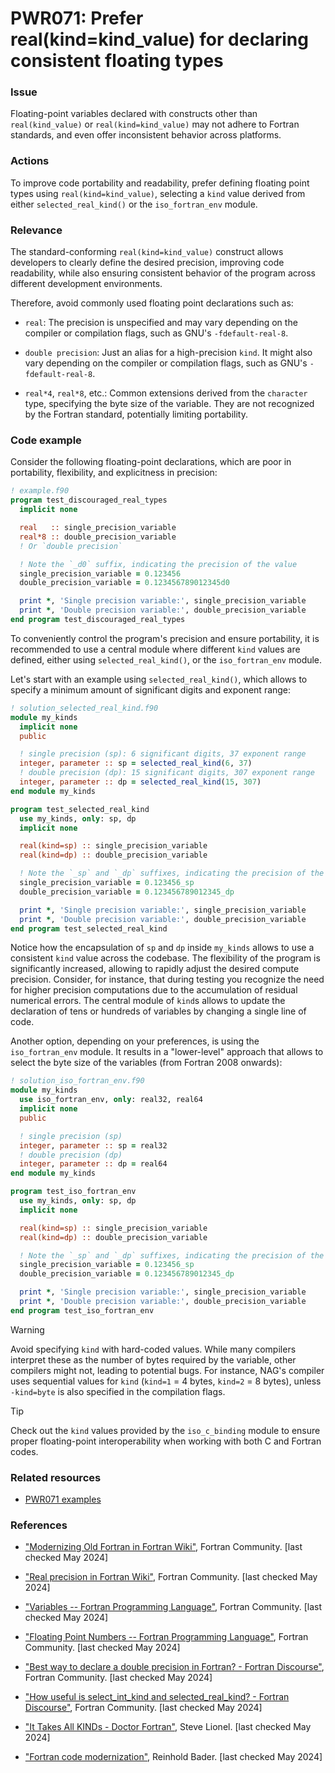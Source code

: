 # PWR071: Prefer real(kind=kind_value) for declaring consistent floating types

### Issue

Floating-point variables declared with constructs other than `real(kind_value)`
or `real(kind=kind_value)` may not adhere to Fortran standards, and even offer
inconsistent behavior across platforms.

### Actions

To improve code portability and readability, prefer defining floating point
types using `real(kind=kind_value)`, selecting a `kind` value derived from
either `selected_real_kind()` or the `iso_fortran_env` module.

### Relevance

The standard-conforming `real(kind=kind_value)` construct allows developers to
clearly define the desired precision, improving code readability, while also
ensuring consistent behavior of the program across different development
environments.

Therefore, avoid commonly used floating point declarations such as:

- `real`: The precision is unspecified and may vary depending on the compiler
  or compilation flags, such as GNU's `-fdefault-real-8`.

- `double precision`: Just an alias for a high-precision `kind`. It might also
  vary depending on the compiler or compilation flags, such as GNU's
  `-fdefault-real-8`.

- `real*4`, `real*8`, etc.: Common extensions derived from the `character`
  type, specifying the byte size of the variable. They are not recognized by
  the Fortran standard, potentially limiting portability.

### Code example

Consider the following floating-point declarations, which are poor in
portability, flexibility, and explicitness in precision:

```fortran
! example.f90
program test_discouraged_real_types
  implicit none

  real   :: single_precision_variable
  real*8 :: double_precision_variable
  ! Or `double precision`

  ! Note the `_d0` suffix, indicating the precision of the value
  single_precision_variable = 0.123456
  double_precision_variable = 0.123456789012345d0

  print *, 'Single precision variable:', single_precision_variable
  print *, 'Double precision variable:', double_precision_variable
end program test_discouraged_real_types
```

To conveniently control the program's precision and ensure portability, it is
recommended to use a central module where different `kind` values are defined,
either using `selected_real_kind()`, or the `iso_fortran_env` module.

Let's start with an example using `selected_real_kind()`, which allows to
specify a minimum amount of significant digits and exponent range:

```fortran
! solution_selected_real_kind.f90
module my_kinds
  implicit none
  public

  ! single precision (sp): 6 significant digits, 37 exponent range
  integer, parameter :: sp = selected_real_kind(6, 37)
  ! double precision (dp): 15 significant digits, 307 exponent range
  integer, parameter :: dp = selected_real_kind(15, 307)
end module my_kinds

program test_selected_real_kind
  use my_kinds, only: sp, dp
  implicit none

  real(kind=sp) :: single_precision_variable
  real(kind=dp) :: double_precision_variable

  ! Note the `_sp` and `_dp` suffixes, indicating the precision of the value
  single_precision_variable = 0.123456_sp
  double_precision_variable = 0.123456789012345_dp

  print *, 'Single precision variable:', single_precision_variable
  print *, 'Double precision variable:', double_precision_variable
end program test_selected_real_kind
```

Notice how the encapsulation of `sp` and `dp` inside `my_kinds` allows to use a
consistent `kind` value across the codebase. The flexibility of the program is
significantly increased, allowing to rapidly adjust the desired compute
precision. Consider, for instance, that during testing you recognize the need
for higher precision computations due to the accumulation of residual numerical
errors. The central module of `kind`s allows to update the declaration of tens
or hundreds of variables by changing a single line of code.

Another option, depending on your preferences, is using the `iso_fortran_env`
module. It results in a "lower-level" approach that allows to select the byte
size of the variables (from Fortran 2008 onwards):

```fortran
! solution_iso_fortran_env.f90
module my_kinds
  use iso_fortran_env, only: real32, real64
  implicit none
  public

  ! single precision (sp)
  integer, parameter :: sp = real32
  ! double precision (dp)
  integer, parameter :: dp = real64
end module my_kinds

program test_iso_fortran_env
  use my_kinds, only: sp, dp
  implicit none

  real(kind=sp) :: single_precision_variable
  real(kind=dp) :: double_precision_variable

  ! Note the `_sp` and `_dp` suffixes, indicating the precision of the value
  single_precision_variable = 0.123456_sp
  double_precision_variable = 0.123456789012345_dp

  print *, 'Single precision variable:', single_precision_variable
  print *, 'Double precision variable:', double_precision_variable
end program test_iso_fortran_env
```

> [!WARNING]
> Avoid specifying `kind` with hard-coded values. While many compilers interpret
> these as the number of bytes required by the variable, other compilers might
> not, leading to potential bugs. For instance, NAG's compiler uses sequential
> values for `kind` (`kind=1` = 4 bytes, `kind=2` = 8 bytes), unless
> `-kind=byte` is also specified in the compilation flags.

> [!TIP]
> Check out the `kind` values provided by the `iso_c_binding` module to ensure
> proper floating-point interoperability when working with both C and Fortran
> codes.

### Related resources

- [PWR071 examples](https://github.com/codee-com/open-catalog/tree/main/Checks/PWR071/)

### References

- ["Modernizing Old Fortran in Fortran
Wiki"](https://fortranwiki.org/fortran/show/Modernizing+Old+Fortran), Fortran
Community. [last checked May 2024]

- ["Real precision in Fortran
Wiki"](https://fortranwiki.org/fortran/show/Real+precision), Fortran Community.
[last checked May 2024]

- ["Variables -- Fortran Programming
Language"](https://fortran-lang.org/en/learn/quickstart/variables/), Fortran
Community. [last checked May 2024]

- ["Floating Point Numbers -- Fortran Programming
Language"](https://fortran-lang.org/en/learn/best_practices/floating_point/),
Fortran Community. [last checked May 2024]

- ["Best way to declare a double precision in Fortran? - Fortran
Discourse"](https://fortran-lang.discourse.group/t/best-way-to-declare-a-double-precision-in-fortran/69),
Fortran Community. [last checked May 2024]

- ["How useful is select_int_kind and selected_real_kind? - Fortran
Discourse"](https://fortran-lang.discourse.group/t/how-useful-is-selected-int-kind-and-selected-real-kind/6920),
Fortran Community. [last checked May 2024]

- ["It Takes All KINDs - Doctor
Fortran"](https://stevelionel.com/drfortran/2017/03/27/doctor-fortran-in-it-takes-all-kinds/),
Steve Lionel. [last checked May 2024]

- ["Fortran code
modernization"](https://www.ugent.be/hpc/en/training/2018/modern_fortran_materials/modernfortran2018.pdf),
Reinhold Bader. [last checked May 2024]
